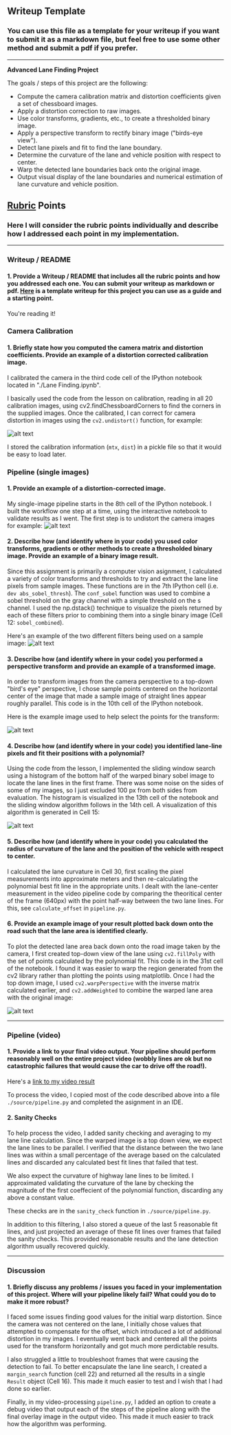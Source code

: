 ## Writeup Template
### You can use this file as a template for your writeup if you want to submit it as a markdown file, but feel free to use some other method and submit a pdf if you prefer.

---

**Advanced Lane Finding Project**

The goals / steps of this project are the following:

* Compute the camera calibration matrix and distortion coefficients given a set of chessboard images.
* Apply a distortion correction to raw images.
* Use color transforms, gradients, etc., to create a thresholded binary image.
* Apply a perspective transform to rectify binary image ("birds-eye view").
* Detect lane pixels and fit to find the lane boundary.
* Determine the curvature of the lane and vehicle position with respect to center.
* Warp the detected lane boundaries back onto the original image.
* Output visual display of the lane boundaries and numerical estimation of lane curvature and vehicle position.

[//]: # (Image References)

[image1]: ./output_images/test_undist.jpg "Undistorted"
[image2]: ./output_images/undist_road.png "Undistorted"
[image3]: ./output_images/sobel_dual.png "Sobel Example"
[image4]: ./output_images/warped.png "Warp Example"
[image5]: ./output_images/sliding_window.png "Sliding Window Search"
[image6]: ./output_images/warped_area.png "Output"
[video1]: ./project_video.mp4 "Video"

## [Rubric](https://review.udacity.com/#!/rubrics/571/view) Points
### Here I will consider the rubric points individually and describe how I addressed each point in my implementation.  

---
### Writeup / README

#### 1. Provide a Writeup / README that includes all the rubric points and how you addressed each one.  You can submit your writeup as markdown or pdf.  [Here](https://github.com/udacity/CarND-Advanced-Lane-Lines/blob/master/writeup_template.md) is a template writeup for this project you can use as a guide and a starting point.  

You're reading it!
### Camera Calibration

#### 1. Briefly state how you computed the camera matrix and distortion coefficients. Provide an example of a distortion corrected calibration image.

I calibrated the camera in the third code cell of the IPython notebook located in "./Lane Finding.ipynb".  

I basically used the code from the lesson on calibration, reading in all 20 calibration images, using cv2.findChessboardCorners to find the corners in the supplied images.  Once the calibrated, I can correct for camera distortion in images using the `cv2.undistort()` function, for example: 

![alt text][image1]

I stored the calibration information (`mtx`, `dist`) in a pickle file so that it would be easy to load later.

### Pipeline (single images)

#### 1. Provide an example of a distortion-corrected image.
My single-image pipeline starts in the 8th cell of the IPython notebook.  I built the workflow one step at a time, using the interactive notebook to validate results as I went.  The first step is to undistort the camera images for example:
![alt text][image2]

#### 2. Describe how (and identify where in your code) you used color transforms, gradients or other methods to create a thresholded binary image.  Provide an example of a binary image result.
Since this assignment is primarily a computer vision asignment, I calculated a variety of color transforms and thresholds to try and extract the lane line pixels from sample images.  These functions are in the 7th IPython cell (i.e. `dev abs_sobel_thresh`).  The `conf_sobel` function was used to combine a sobel threshold on the gray channel with a simple threshold on the s channel.  I used the np.dstack() technique to visualize the pixels returned by each of these filters prior to combining them into a single binary image (Cell 12: `sobel_combined`).

Here's an example of the two different filters being used on a sample image:
![alt text][image3]

#### 3. Describe how (and identify where in your code) you performed a perspective transform and provide an example of a transformed image.

In order to transform images from the camera perspective to a top-down "bird's eye" perspective, I chose sample points centered on the horizontal center of the image that made a sample image of straight lines appear roughly parallel.  This code is in the 10th cell of the IPython notebook.  

Here is the example image used to help select the points for the transform:

![alt text][image4]

#### 4. Describe how (and identify where in your code) you identified lane-line pixels and fit their positions with a polynomial?

Using the code from the lesson, I implemented the sliding window search using a histogram of the bottom half of the warped binary sobel image to locate the lane lines in the first frame.  There was some noise on the sides of some of my images, so I just excluded 100 px from both sides from evaluation.  The histogram is visualized in the 13th cell of the notebook and the sliding window algorithm follows in the 14th cell.  A visualization of this algorithm is generated in Cell 15:

![alt text][image5]

#### 5. Describe how (and identify where in your code) you calculated the radius of curvature of the lane and the position of the vehicle with respect to center.
I calculated the lane curvature in Cell 30, first scaling the pixel measurements into approximate meters and then re-calculating the polynomial best fit line in the appropriate units.  I dealt with the lane-center measurement in the video pipeline code by comparing the theoritical center of the frame (640px) with the point half-way between the two lane lines.  For this, see `calculate_offset` in `pipeline.py`.

#### 6. Provide an example image of your result plotted back down onto the road such that the lane area is identified clearly.

To plot the detected lane area back down onto the road image taken by the camera, I first created top-down view of the lane using `cv2.fillPoly` with the set of points calculated by the polynomial fit.  This code is in the 31st cell of the notebook.  I found it was easier to warp the region generated from the cv2 library rather than plotting the points using matplotlib.  Once I had the top down image, I used `cv2.warpPerspective` with the inverse matrix calculated earlier, and `cv2.addWeighted` to combine the warped lane area with the original image:

![alt text][image6]

---

### Pipeline (video)

#### 1. Provide a link to your final video output.  Your pipeline should perform reasonably well on the entire project video (wobbly lines are ok but no catastrophic failures that would cause the car to drive off the road!).

Here's a [link to my video result](./output_video.mp4)

To process the video, I copied most of the code described above into a file `./source/pipeline.py` and completed the asignment in an IDE.

#### 2. Sanity Checks
To help process the video, I added sanity checking and averaging to my lane line calculation.  Since the warped image is a top down view, we expect the lane lines to be parallel.  I verified that the distance between the two lane lines was within a small percentage of the average based on the calculated lines and discarded any calculated best fit lines that failed that test.

We also expect the curvature of highway lane lines to be limited.  I approximated validating the curvature of the lane by checking the magnitude of the first coeffecient of the polynomial function, discarding any above a constant value.

These checks are in the `sanity_check` function in `./source/pipeline.py`.

In addition to this filtering, I also stored a queue of the last 5 reasonable fit lines, and just projected an average of these fit lines over frames that failed the sanity checks.  This provided reasonable results and the lane detection algorithm usually recovered quickly.

---

### Discussion

#### 1. Briefly discuss any problems / issues you faced in your implementation of this project.  Where will your pipeline likely fail?  What could you do to make it more robust?

I faced some issues finding good values for the initial warp distortion.  Since the camera was not centered on the lane, I initially chose values that attempted to compensate for the offset, which introduced a lot of additional distortion in my images.  I eventually went back and centered all the points used for the transform horizontally and got much more perdictable results.

I also struggled a little to troubleshoot frames that were causing the detection to fail.  To better encapsulate the lane line search, I created a `margin_search` function (cell 22) and returned all the results in a single `Result` object (Cell 16).  This made it much easier to test and I wish that I had done so earlier.

Finally, in my video-processing `pipeline.py`, I added an option to create a debug video that output each of the steps of the pipeline along with the final overlay image in the output video.  This made it much easier to track how the algorithm was performing.

